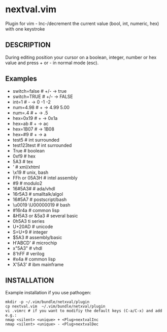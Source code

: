 nextval.vim
===========

Plugin for vim - Inc-/decrement the current value (bool, int, numeric, hex) with one keystroke

## DESCRIPTION

During editing position your cursor on a boolean, integer, number or hex value and press + or - in normal mode (esc).

## Examples

* switch=false # +/- -> true
* switch=TRUE  # +/- -> FALSE
* int=1 # - -> 0 -1 -2
* num=4.98 # + -> 4.99 5.00
* num=.4 # + -> .5
* hex=0x19 # + -> 0x1a
* hex=ab # + -> ac
* hex=1B07 # -> 1B08
* hex=#9 # + -> a
* test5 # int surrounded
* test123test # int surrounded
* True # boolean
* 0xf9 # hex
* 5A3 # tex
* ’ # xml/xhtml
* \x19 # unix, bash
* FFh or 05A3H # intel assembly
* #9 # modulo2
* 16#5A3# # ada/vhdl
* 16r5A3 # smalltalk/algol
* 16#5A7 # postscript/bash
* \u0019 \U00000019 # bash
* #16r4a # common lisp
* &H5A3 or &5a3 # several basic
* 0h5A3 ti series
* U+20AD # unicode
* S=U+9 # integer
* $5A3 # assembly/basic
* H'ABCD' # microchip
* x"5A3" # vhdl
* 8'hFF # verilog
* #x4a # common lisp
* X'5A3' # ibm mainframe

## INSTALLATION

Example installation if you use pathogen:

    mkdir -p ~/.vim/bundle/netxval/plugin
    cp nextval.vim  ~/.vim/bundle/netxval/plugin
    vi .vimrc # if you want to modifiy the default keys (C-a/C-x) and add e.g.:
    nmap <silent> <unique> + <Plug>nextvalInc
    nmap <silent> <unique> - <Plug>nextvalDec
